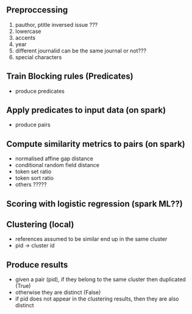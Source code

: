 
## Preproccessing
1. pauthor, ptitle inversed issue ???
2. lowercase
3. accents
4. year
5. different journalid  can be the same journal or not???
6. special characters

## Train Blocking rules (Predicates)
- produce predicates


## Apply predicates to input data (on spark)
- produce pairs


## Compute similarity metrics to pairs (on spark)
- normalised affine gap distance
- conditional random field distance
- token set ratio
- token sort ratio
- others ?????

## Scoring with logistic regression (spark ML??)


## Clustering (local)
- references assumed to be similar end up in the same cluster
- pid -> cluster id

## Produce results
- given a pair (pid), if they belong to the same cluster then duplicated (True)
- otherwise they are distinct (False)
- if pid does not appear in the clustering results, then they are also distinct 

